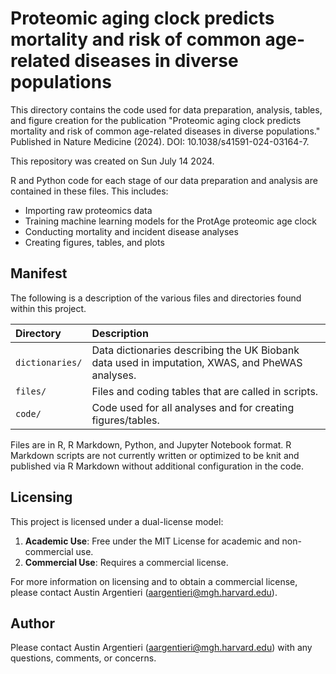 # Proteomic aging clock predicts mortality and risk of common age-related diseases in diverse populations

This directory contains the code used for data preparation, analysis, tables, and figure creation for the publication "Proteomic aging clock predicts mortality and risk of common age-related diseases in diverse populations." Published in Nature Medicine (2024). DOI: 10.1038/s41591-024-03164-7.  

This repository was created on Sun July 14 2024.

R and Python code for each stage of our data preparation and analysis are contained in these files. This includes:  
* Importing raw proteomics data
* Training machine learning models for the ProtAge proteomic age clock
* Conducting mortality and incident disease analyses
* Creating figures, tables, and plots


Manifest
--------

The following is a description of the various files and directories found within this project.

|Directory            |Description                                                                                         |
|:--------------------|:---------------------------------------------------------------------------------------------------|
|`dictionaries/`      |Data dictionaries describing the UK Biobank data used in imputation, XWAS, and PheWAS analyses.     |
|`files/`             |Files and coding tables that are called in scripts.                                                 |
|`code/`              |Code used for all analyses and for creating figures/tables.                                         |


Files are in R, R Markdown, Python, and Jupyter Notebook format. R Markdown scripts are not currently written or optimized to be knit and published via R Markdown without additional configuration in the code.

Licensing
------
This project is licensed under a dual-license model:

1. **Academic Use**: Free under the MIT License for academic and non-commercial use.
2. **Commercial Use**: Requires a commercial license.

For more information on licensing and to obtain a commercial license, please contact Austin Argentieri (aargentieri@mgh.harvard.edu).


Author
------

Please contact Austin Argentieri (aargentieri@mgh.harvard.edu) with any questions, comments, or concerns.
